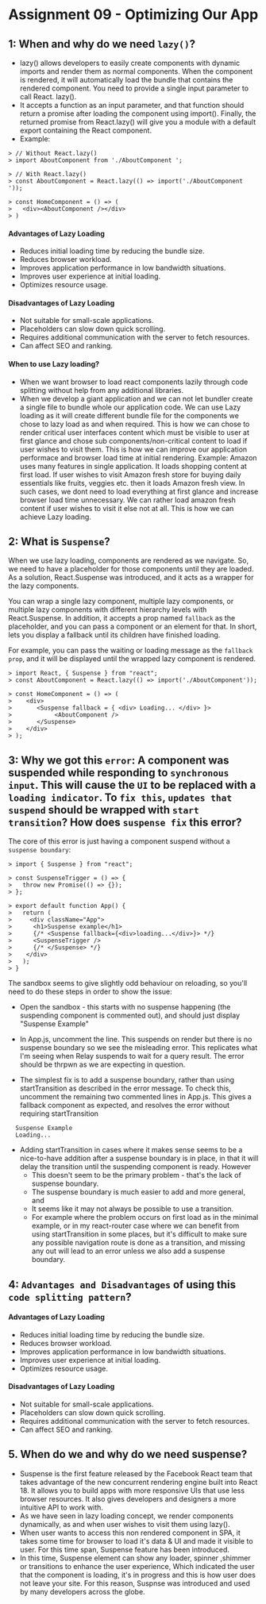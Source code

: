 # Assignment 09 - Optimizing Our App

## 1: When and why do we need `lazy()`?

- lazy() allows developers to easily create components with dynamic imports and render them as normal components. When the component is rendered, it will automatically load the bundle that contains the rendered component. You need to provide a single input parameter to call React. lazy().
- It accepts a function as an input parameter, and that function should return a promise after loading the component using import(). Finally, the returned promise from React.lazy() will give you a module with a default export containing the React component.
- Example:

```
> // Without React.lazy()
> import AboutComponent from './AboutComponent ';

> // With React.lazy()
> const AboutComponent = React.lazy(() => import('./AboutComponent '));

> const HomeComponent = () => (
>   <div><AboutComponent /></div>
> )
```

#### Advantages of Lazy Loading

- Reduces initial loading time by reducing the bundle size.
- Reduces browser workload.
- Improves application performance in low bandwidth situations.
- Improves user experience at initial loading.
- Optimizes resource usage.

#### Disadvantages of Lazy Loading

- Not suitable for small-scale applications.
- Placeholders can slow down quick scrolling.
- Requires additional communication with the server to fetch resources.
- Can affect SEO and ranking.

#### When to use Lazy loading?

- When we want browser to load react components lazily through code splitting without help from any additional libraries.
- When we develop a giant application and we can not let bundler create a single file to bundle whole our application code. We can use Lazy loading as it will create different bundle file for the components we chose to lazy load as and when required. This is how we can chose to render critical user interfaces content which must be visible to user at first glance and chose sub components/non-critical content to load if user wishes to visit them. This is how we can improve our application performace and browser load time at initial rendering.
  Example:
  Amazon uses many features in single application. It loads shopping content at first load. If user wishes to visit Amazon fresh store for buying daily essentials like fruits, veggies etc. then it loads Amazon fresh view.
  In such cases, we dont need to load everything at first glance and increase browser load time unnecessary. We can rather load amazon fresh content if user wishes to visit it else not at all.
  This is how we can achieve Lazy loading.

## 2: What is `Suspense`?

When we use lazy loading, components are rendered as we navigate. So, we need to have a placeholder for those components until they are loaded. As a solution, React.Suspense was introduced, and it acts as a wrapper for the lazy components.

You can wrap a single lazy component, multiple lazy components, or multiple lazy components with different hierarchy levels with React.Suspense. In addition, it accepts a prop named `fallback` as the placeholder, and you can pass a component or an element for that.
In short, <Suspense> lets you display a fallback until its children have finished loading.

For example, you can pass the waiting or loading message as the `fallback prop`, and it will be displayed until the wrapped lazy component is rendered.

```
> import React, { Suspense } from "react";
> const AboutComponent = React.lazy(() => import('./AboutComponent'));

> const HomeComponent = () => (
>    <div>
>       <Suspense fallback = { <div> Loading... </div> }>
>            <AboutComponent />
>       </Suspense>
>    </div>
> );
```

## 3: Why we got this `error`: A component was suspended while responding to `synchronous input`. This will cause the `UI` to be replaced with a `loading indicator`. To `fix this`, `updates that suspend` should be wrapped with `start transition`? How does `suspense fix` this error?

The core of this error is just having a component suspend without a `suspense boundary`:

```
> import { Suspense } from "react";

> const SuspenseTrigger = () => {
>   throw new Promise(() => {});
> };

> export default function App() {
>   return (
>     <div className="App">
>      <h1>Suspense example</h1>
>      {/* <Suspense fallback={<div>loading...</div>}> */}
>      <SuspenseTrigger />
>      {/* </Suspense> */}
>    </div>
>   );
> }

```

The sandbox seems to give slightly odd behaviour on reloading, so you'll need to do these steps in order to show the issue:

- Open the sandbox - this starts with no suspense happening (the suspending component is commented out), and should just display "Suspense Example"

- In App.js, uncomment the <SuspenseTrigger /> line. This suspends on render but there is no suspense boundary so we see the misleading error. This replicates what I'm seeing when Relay suspends to wait for a query result. The error should be thrpwn as we are expecting in question.

- The simplest fix is to add a suspense boundary, rather than using startTransition as described in the error message. To check this, uncomment the remaining two commented lines in App.js. This gives a fallback component as expected, and resolves the error without requiring startTransition

```
  Suspense Example
  Loading...
```

- Adding startTransition in cases where it makes sense seems to be a nice-to-have addition after a suspense boundary is in place, in that it will delay the transition until the suspending component is ready. However
  - This doesn't seem to be the primary problem - that's the lack of suspense boundary.
  - The suspense boundary is much easier to add and more general, and
  - It seems like it may not always be possible to use a transition.
  - For example where the problem occurs on first load as in the minimal example, or in my react-router case where we can benefit from using startTransition in some places, but it's difficult to make sure any possible navigation route is done as a transition, and missing any out will lead to an error unless we also add a suspense boundary.

## 4: `Advantages and Disadvantages` of using this `code splitting pattern`?

#### Advantages of Lazy Loading

- Reduces initial loading time by reducing the bundle size.
- Reduces browser workload.
- Improves application performance in low bandwidth situations.
- Improves user experience at initial loading.
- Optimizes resource usage.

#### Disadvantages of Lazy Loading

- Not suitable for small-scale applications.
- Placeholders can slow down quick scrolling.
- Requires additional communication with the server to fetch resources.
- Can affect SEO and ranking.

## 5. When do we and why do we need suspense?

- Suspense is the first feature released by the Facebook React team that takes advantage of the new concurrent rendering engine built into React 18. It allows you to build apps with more responsive UIs that use less browser resources. It also gives developers and designers a more intuitive API to work with.
- As we have seen in lazy loading concept, we render components dynamically, as and when user wishes to visit them using lazy().
- When user wants to access this non rendered component in SPA, it takes some time for browser to load it's data & UI and made it visible to user. For this time span, Suspense feature has been introduced.
- In this time, Suspense element can show any loader, spinner ,shimmer or transitions to enhance the user experience,
  Which indicated the user that the component is loading, it's in progress and this is how user does not leave your site.
  For this reason, Suspnse was introduced and used by many developers across the globe.
